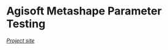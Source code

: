 # Agisoft Metashape Parameter Testing

[*Project site*](https://georgewoolsey.github.io/metashape_testing/)
